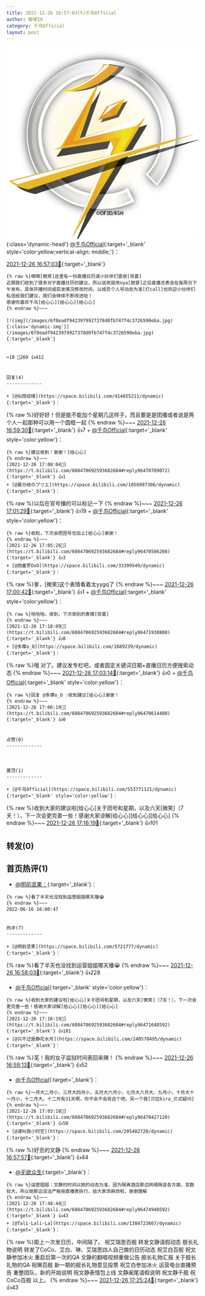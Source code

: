 ```yaml
---
title: 2021-12-26 16:57:03(5)千鸟Official
author: 御坂IO
category: 千鸟Official
layout: post
---
```


![img](/images/d7235309f85c0e1aec9d4ca9b6be983202228f8e.jpg){:class='dynamic-head'}
[@千鸟Official](https://space.bilibili.com/553771121/dynamic){:target='_blank' style='color:yellow;vertical-align: middle;'}：

[2021-12-26 16:57:03🔗](https://t.bilibili.com/608470692593682684){:target='_blank'}

~~~
{% raw %}嘀嘀[微笑]这里有一份直播日历请小伙伴们查收[惊喜]
近期我们收到了很多对于直播日历的建议，所以说改就改nya[鼓掌]之后直播总表会在每周日下午发布，具体开播时间或突发情况修改时间，以成员个人号动态为准[打call]也欢迎小伙伴们私信给我们建议，我们会继续不断改进哒！
感谢你喜欢千鸟[给心心][给心心][给心心]
{% endraw %}~~~

[![img](/images/6f8eadf9423979927378d0fb747f4c3726590eba.jpg){:class='dynamic-img'}](/images/6f8eadf9423979927378d0fb747f4c3726590eba.jpg){:target='_blank'}


↪️10 💬269 👍412


回复(4)
-------------

+ [@似雨绽晴](https://space.bilibili.com/414655211/dynamic){:target='_blank'}：
~~~
{% raw %}好好好！但是能不能加个星期几这样子，而且要是是团播或者说是两个人一起那种可以用一个圆框一起
{% endraw %}~~~
[2021-12-26 16:59:30🔗](https://t.bilibili.com/608470692593682684#reply96469980512){:target='_blank'} 👍7
    + [@千鸟Official](https://space.bilibili.com/553771121/dynamic){:target='_blank' style='color:yellow'}：
~~~
{% raw %}建议收到！谢谢！[给心心]
{% endraw %}~~~
[2021-12-26 17:08:04🔗](https://t.bilibili.com/608470692593682684#reply96470789072){:target='_blank'} 👍1
+ [@異分岐のプリエ](https://space.bilibili.com/1056997306/dynamic){:target='_blank'}：
~~~
{% raw %}以后在官号播的可以标记一下
{% endraw %}~~~
[2021-12-26 17:01:29🔗](https://t.bilibili.com/608470692593682684#reply96470140848){:target='_blank'} 👍19
    + [@千鸟Official](https://space.bilibili.com/553771121/dynamic){:target='_blank' style='color:yellow'}：
~~~
{% raw %}收到，下次会把团号也加上[给心心]谢谢！
{% endraw %}~~~
[2021-12-26 17:05:26🔗](https://t.bilibili.com/608470692593682684#reply96470586208){:target='_blank'} 👍3
+ [@西塞罗OvO](https://space.bilibili.com/33399549/dynamic){:target='_blank'}：
~~~
{% raw %}爹，[微笑]这个表情看着太yygq了
{% endraw %}~~~
[2021-12-26 17:00:42🔗](https://t.bilibili.com/608470692593682684#reply96470179136){:target='_blank'} 👍1
    + [@千鸟Official](https://space.bilibili.com/553771121/dynamic){:target='_blank' style='color:yellow'}：
~~~
{% raw %}哈哈哈，收到，下次改别的表情[惊喜]
{% endraw %}~~~
[2021-12-26 17:18:09🔗](https://t.bilibili.com/608470692593682684#reply96471930800){:target='_blank'} 👍0
+ [@多摩o_O](https://space.bilibili.com/1689239/dynamic){:target='_blank'}：
~~~
{% raw %}哦 对了。建议发专栏吧，或者固定关键词日期+直播日历方便搜索动态
{% endraw %}~~~
[2021-12-26 17:03:14🔗](https://t.bilibili.com/608470692593682684#reply96470302080){:target='_blank'} 👍0
    + [@千鸟Official](https://space.bilibili.com/553771121/dynamic){:target='_blank' style='color:yellow'}：
~~~
{% raw %}回复 @多摩o_O :收到建议[给心心]谢谢！
{% endraw %}~~~
[2021-12-26 17:06:19🔗](https://t.bilibili.com/608470692593682684#reply96470614480){:target='_blank'} 👍0


点赞(0)
-------------



置顶(1)
-------------

+ [@千鸟Official](https://space.bilibili.com/553771121/dynamic){:target='_blank' style='color:yellow'}：
~~~
{% raw %}收到大家的建议啦[给心心]关于团号和星期，以及六天[微笑]（7天！），下一次会更完善一些！感谢大家谅解[给心心][给心心][给心心]
{% endraw %}~~~
[2021-12-26 17:16:19🔗](https://t.bilibili.com/608470692593682684#reply96471648592){:target='_blank'} 👍101


转发(0)
-------------



首页热评(1)
-------------

+ [@明前坚果：](https://space.bilibili.com/5721777/dynamic){:target='_blank'}：
~~~
{% raw %}看了半天也没找到运营姐姐哪天播😭
{% endraw %}~~~
2022-06-16 16:00:47


热评(7)
-------------

+ [@明前坚果](https://space.bilibili.com/5721777/dynamic){:target='_blank'}：
~~~
{% raw %}看了半天也没找到运营姐姐哪天播😭
{% endraw %}~~~
[2021-12-26 16:58:03🔗](https://t.bilibili.com/608470692593682684#reply96469935552){:target='_blank'} 👍228
+ [@千鸟Official](https://space.bilibili.com/553771121/dynamic){:target='_blank' style='color:yellow'}：
~~~
{% raw %}收到大家的建议啦[给心心]关于团号和星期，以及六天[微笑]（7天！），下一次会更完善一些！感谢大家谅解[给心心][给心心][给心心]
{% endraw %}~~~
[2021-12-26 17:16:19🔗](https://t.bilibili.com/608470692593682684#reply96471648592){:target='_blank'} 👍101
+ [@只不过是静花水月](https://space.bilibili.com/240578495/dynamic){:target='_blank'}：
~~~
{% raw %}芜！我的女子监狱时间表回来辣！
{% endraw %}~~~
[2021-12-26 16:59:13🔗](https://t.bilibili.com/608470692593682684#reply96470003856){:target='_blank'} 👍52
+ [@千鸟OfficiaI](https://space.bilibili.com/1390945091/dynamic){:target='_blank'}：
~~~
{% raw %}一月大二月小，三月大四月小，五月大六月小，七月大八月大，九月小，十月大十一月小，十二月大。十二月有31天啊，你不会不会背这个吧，另一个我[贝拉kira_贝式疑问]
{% endraw %}~~~
[2021-12-26 17:03:18🔗](https://t.bilibili.com/608470692593682684#reply96470427120){:target='_blank'} 👍50
+ [@请叫我小时空](https://space.bilibili.com/205482728/dynamic){:target='_blank'}：
~~~
{% raw %}好丑的文静
{% endraw %}~~~
[2021-12-26 16:57:57🔗](https://t.bilibili.com/608470692593682684#reply96469932320){:target='_blank'} 👍44
+ [@无欲众生](https://space.bilibili.com/85295213/dynamic){:target='_blank'}：
~~~
{% raw %}运营姐姐：文静的时间以她的动态为准，因为隔离酒店那边网络隔音各方面，变数较大，所以她那边没法严格按直播表执行，给大家添麻烦啦，谢谢理解
{% endraw %}~~~
[2021-12-26 17:48:44🔗](https://t.bilibili.com/608470692593682684#reply96474940592){:target='_blank'} 👍43
+ [@Tali-Lali-La](https://space.bilibili.com/1384723667/dynamic){:target='_blank'}：
~~~
{% raw %}距上一次发日历，中间隔了。
祝艾瑞思百舰
转发文静请假动态
舰长礼物说明
转发了CoCo、艾白、琳、艾瑞思四人自己做的日历动态
祝艾白百舰
祝文静参加冰火
重启后第一次的QA
文静的翻唱视频重做公告
舰长礼物汇报
关于舰长礼物的QA
祝琳百舰
新一期的舰长礼物意见投票
祝艾白参加冰火
运营电台直播预告
重整团队，新的开始说明
祝文静表情包上线
文静阑尾请假说明
祝文静千舰
祝CoCo百舰
以上。
{% endraw %}~~~
[2021-12-26 17:25:24🔗](https://t.bilibili.com/608470692593682684#reply96472657024){:target='_blank'} 👍43


